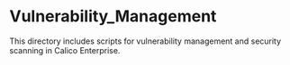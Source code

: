 # Vulnerability_Management

This directory includes scripts for vulnerability management and security scanning in Calico Enterprise.
